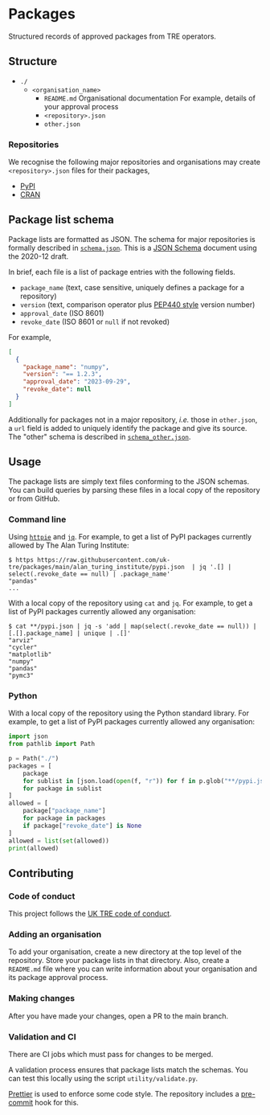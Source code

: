 # Packages

Structured records of approved packages from TRE operators.

## Structure

- `./`
  - `<organisation_name>`
    - `README.md`
      Organisational documentation
      For example, details of your approval process
    - `<repository>.json `
    - `other.json`

### Repositories

We recognise the following major repositories and organisations may create `<repository>.json` files for their packages,

- [PyPI](https://pypi.org)
- [CRAN](https://cran.r-project.org)

## Package list schema

Package lists are formatted as JSON.
The schema for major repositories is formally described in [`schema.json`](./schema.json).
This is a [JSON Schema](https://json-schema.org/overview/what-is-jsonschema) document using the 2020-12 draft.

In brief, each file is a list of package entries with the following fields.

- `package_name` (text, case sensitive, uniquely defines a package for a repository)
- `version` (text, comparison operator plus [PEP440 style](https://peps.python.org/pep-0440/#version-specifiers) version number)
- `approval_date` (ISO 8601)
- `revoke_date` (ISO 8601 or `null` if not revoked)

For example,

```JSON
[
  {
    "package_name": "numpy",
    "version": "== 1.2.3",
    "approval_date": "2023-09-29",
    "revoke_date": null
  }
]
```

Additionally for packages not in a major repository, _i.e._ those in `other.json`, a `url` field is added to uniquely identify the package and give its source.
The "other" schema is described in [`schema_other.json`](schema_other.json).

## Usage

The package lists are simply text files conforming to the JSON schemas.
You can build queries by parsing these files in a local copy of the repository or from GitHub.

### Command line

Using [`httpie`](https://httpie.io/) and [`jq`](https://jqlang.github.io/jq/).
For example, to get a list of PyPI packages currently allowed by The Alan Turing Institute:

```console
$ https https://raw.githubusercontent.com/uk-tre/packages/main/alan_turing_institute/pypi.json  | jq '.[] | select(.revoke_date == null) | .package_name'
"pandas"
...
```

With a local copy of the repository using `cat` and `jq`.
For example, to get a list of PyPI packages currently allowed any organisation:

```console
$ cat **/pypi.json | jq -s 'add | map(select(.revoke_date == null)) | [.[].package_name] | unique | .[]'
"arviz"
"cycler"
"matplotlib"
"numpy"
"pandas"
"pymc3"
```

### Python

With a local copy of the repository using the Python standard library.
For example, to get a list of PyPI packages currently allowed any organisation:

```Python
import json
from pathlib import Path

p = Path("./")
packages = [
    package
    for sublist in [json.load(open(f, "r")) for f in p.glob("**/pypi.json")]
    for package in sublist
]
allowed = [
    package["package_name"]
    for package in packages
    if package["revoke_date"] is None
]
allowed = list(set(allowed))
print(allowed)
```

## Contributing

### Code of conduct

This project follows the [UK TRE code of conduct](https://github.com/uk-tre/.github/blob/main/CODE_OF_CONDUCT.md).

### Adding an organisation

To add your organisation, create a new directory at the top level of the repository.
Store your package lists in that directory.
Also, create a `README.md` file where you can write information about your organisation and its package approval process.

### Making changes

After you have made your changes, open a PR to the main branch.

### Validation and CI

There are CI jobs which must pass for changes to be merged.

A validation process ensures that package lists match the schemas.
You can test this locally using the script `utility/validate.py`.

[Prettier](https://prettier.io/) is used to enforce some code style.
The repository includes a [pre-commit](https://pre-commit.com/) hook for this.
